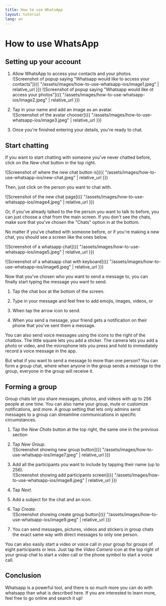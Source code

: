 ```yaml
---
title: How to use WhatsApp
layout: tutorial
lang: en
---
```


# How to use WhatsApp

## Setting up your account

1. Allow WhatsApp to access your contacts and your photos.  
   ![Screenshot of popup saying "Whatsapp would like to access your contacts"]({{ "/assets/images/how-to-use-whatsapp-ios/image1.jpeg" | relative_url }})
   ![Screenshot of popup saying "Whatsapp would like ot access your photos"]({{ "/assets/images/how-to-use-whatsapp-ios/image2.jpeg" | relative_url }})

2. Tap in your name and add an image as an avatar.  
   ![Screenshot of the avatar chooser]({{ "/assets/images/how-to-use-whatsapp-ios/image3.jpeg" | relative_url }})

3. Once you're finished entering your details, you're ready to chat.

## Start chatting

If you want to start chatting with someone you've never chatted before, click on
the _New chat_ button in the top right.

![Screenshot of where the new chat button is]({{ "/assets/images/how-to-use-whatsapp-ios/new-chat.jpeg" | relative_url }})

Then, just click on the person you want to chat with.

![Screenshot of the new chat page]({{ "/assets/images/how-to-use-whatsapp-ios/image4.jpeg" | relative_url }})

Or, if you've already talked to the the person you want to talk to before, you
can just choose a chat from the main screen. If you don't see the chats, make
sure that you've chosen the "Chats" option in at the bottom.

No matter if you've chatted with someone before, or if you're making a new chat,
you should see a screen like the ones below.

![Screenshot of a whatsapp chat]({{ "/assets/images/how-to-use-whatsapp-ios/image5.jpeg" | relative_url }})

![Screenshot of a whatsapp chat with keyboard]({{ "/assets/images/how-to-use-whatsapp-ios/image6.jpeg" | relative_url }})

Now that you've chosen who you want to send a message to, you can finally start
typing the message you want to send.

1. Tap the chat box at the bottom of the screen.

2. Type in your message and feel free to add emojis, images, videos, or

3. When tap the arrow icon to send.

4. When you send a message, your friend gets a notification on their phone that
   you've sent them a message.

You can also send voice messages using the icons to the right of the chatbox.
The little square lets you add a sticker. The camera lets you add a photo or
video, and the microphone lets you press and hold to immediately record a voice
message in the app.

But what if you want to send a message to more than one person? You can form a
group chat, where when anyone in the group sends a message to the group,
everyone in the group will receive it.

## Forming a group

Group chats let you share messages, photos, and videos with up to 256 people at
one time. You can also name your group, mute or customize notifications, and
more. A group setting that lets only admins send messages to a group can
streamline communications in specific circumstances.

1. Tap the *New Chats* button at the top right, the same one in the previous
   section

2. Tap *New Group*.  
   ![Screenshot showing new group button]({{ "/assets/images/how-to-use-whatsapp-ios/image7.jpeg" | relative_url }})

3. Add all the participants you want to include by tapping their name (up to
   256).  
   ![Screenshot showing add participants screen]({{ "/assets/images/how-to-use-whatsapp-ios/image8.jpeg" | relative_url }})

4. Tap *Next*.

5. Add a subject for the chat and an icon.

6. Tap *Create*.  
   ![Screenshot showing create group button]({{ "/assets/images/how-to-use-whatsapp-ios/image9.jpeg" | relative_url }})

7. You can send messages, pictures, videos and stickers in group chats the exact
   same way with direct messages to only one person.

You can also easily start a video or voice call in your group for groups of
eight participants or less. Just tap the *Video Camera* icon at the top right of
your group chat to start a video call or the phone symbol to start a voice call.

## Conclusion

Whatsapp is a powerful tool, and there is so much more you can do with whatsapp
than what is described here. If you are interested to learn more, feel free to
go online and search it up!
